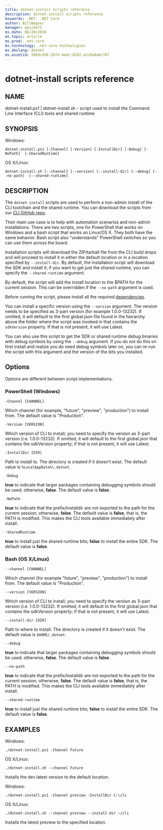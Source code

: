 ```yaml
---
title: dotnet-install scripts reference
description: dotnet-install scripts reference
keywords: .NET, .NET Core
author: BillWagner
manager: wpickett
ms.date: 06/20/2016
ms.topic: article
ms.prod: .net-core
ms.technology: .net-core-technologies
ms.devlang: dotnet
ms.assetid: 59b9c456-2bfd-4adc-8202-a1c6a0a6c787
---
```


dotnet-install scripts reference
================================

## NAME
dotnet-install.ps1 | dotnet-install.sh - script used to install the Command Line Interface (CLI) tools and shared runtime

## SYNOPSIS
Windows:

`dotnet-install.ps1 [-Channel] [-Version]
    [-InstallDir] [-Debug] [-NoPath] 
    [-SharedRuntime]`

OS X/Linux:

`dotnet-install.sh [--channel] [--version]
    [--install-dir] [--debug] [--no-path] 
    [--shared-runtime]`

## DESCRIPTION
The `dotnet-install` scripts are used to perform a non-admin install of the CLI toolchain and the shared runtime. You can download the scripts from our [CLI GitHub repo](https://github.com/dotnet/cli/tree/rel/1.0.0-preview2/scripts/obtain). 

Their main use case is to help with automation scenarios and non-admin installations. There are two scripts, one for PowerShell that works on Windows and a bash script that works on Linux/OS X. They both have the same behavior. Bash script also "understands" PowerShell switches so you can use them across the board. 

Installation scripts will download the ZIP/tarball file from the CLI build drops and will proceed to install it in either the default location or in a location specified by `--install-dir`. By default, the installation script 
will download the SDK and install it; if you want to get just the shared runtime, you can specify the `--shared-runtime` argument. 

By default, the script will add the install location to the $PATH for the current session. This can be overridden if the `--no-path` argument is used. 

Before running the script, please install all the required [dependencies](https://github.com/dotnet/core/blob/master/Documentation/prereqs.md).

You can install a specific version using the `--version` argument. The version needs to be specified as 3-part version (for example 1.0.0-13232). If omitted, it will default to the first global.json file found in the hierarchy above the folder where the script was invoked in that contains the `sdkVersion` property. If that is not present, it will use Latest.

You can also use this script to get the SDK or shared runtime debug binaries with debug symbols by using the `--debug` argument. If you do not do this on first install and realize you do need debug symbols later on, you can re-run the script with this argument and the version of the bits you installed. 

## Options
Options are different between script implementations. 

### PowerShell (Windows)
`-Channel [CHANNEL]`

Which channel (for example, "future", "preview", "production") to install from. The default value is "Production".

`-Version [VERSION]`

Which version of CLI to install; you need to specify the version as 3-part version (i.e. 1.0.0-13232). If omitted, it will default to the first global.json that contains the sdkVersion property; if that is not present, it will use Latest. 	

`-InstallDir [DIR]`

Path to install to. The directory is created if it doesn't exist. The default value is `%LocalAppData%\.dotnet`.

`-Debug`

**true** to indicate that larger packages containing debugging symbols should be used; otherwise, **false**. The default value is **false**.

`-NoPath`

**true** to indicate that the prefix/installdir are not exported to the path for the current session; otherwise, **false**. 
The default value is **false**, that is, the PATH is modified. 
This makes the CLI tools available immediately after install. 

`-SharedRuntime`

**true** to install just the shared runtime bits; **false** to install the entire SDK. The default value is **false**.

### Bash (OS X/Linux)
`--channel [CHANNEL]`

Which channel (for example "future", "preview", "production") to install from. The default value is "Production".

`--version [VERSION]`

Which version of CLI to install; you need to specify the version as 3-part version (i.e. 1.0.0-13232). If omitted, it will default to the first global.json that contains the sdkVersion property; if that is not present, it will use Latest. 	

`--install-dir [DIR]`

Path to where to install. The directory is created if it doesn't exist. The default value is `$HOME/.dotnet`.

`--debug`

**true** to indicate that larger packages containing debugging symbols should be used; otherwise, **false**. The default value is **false**.

`--no-path`

**true** to indicate that the prefix/installdir are not exported to the path for the current session; otherwise, **false**. 
The default value is **false**, that is, the PATH is modified. 
This makes the CLI tools available immediately after install.  

`--shared-runtime`

**true** to install just the shared runtime bits; **false** to install the entire SDK. The default value is **false**.

## EXAMPLES

Windows:

```
./dotnet-install.ps1 -Channel Future
```

OS X/Linux:

```
./dotnet-install.sh --channel Future
```

Installs the dev latest version to the default location.

Windows:

```
./dotnet-install.ps1 -Channel preview -InstallDir C:\cli
```

OS X/Linux:

```
./dotnet-install.sh --channel preview --install-dir ~/cli
```

Installs the latest preview to the specified location.
